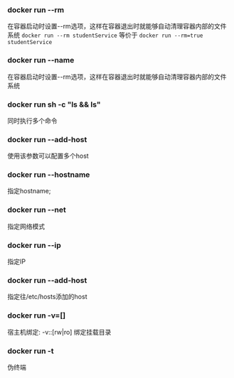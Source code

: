 ### docker run --rm
在容器启动时设置--rm选项，这样在容器退出时就能够自动清理容器内部的文件系统
`docker run --rm studentService` 等价于 `docker run --rm=true studentService`

### docker run --name
在容器启动时设置--rm选项，这样在容器退出时就能够自动清理容器内部的文件系统

### docker run sh -c "ls &&  ls"
同时执行多个命令

### docker run --add-host 
使用该参数可以配置多个host

### docker run --hostname 
指定hostname;

### docker run --net 
指定网络模式

### docker run --ip
指定IP

### docker run --add-host 
指定往/etc/hosts添加的host

### docker run -v=[]
宿主机绑定: -v<host>:<container>:[rw|ro]
绑定挂载目录

### docker run -t 
伪终端